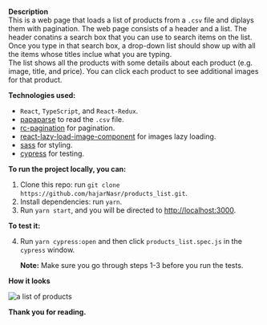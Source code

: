 **Description**  
This is a web page that loads a list of products from a `.csv` file and diplays them with pagination.
The web page consists of a header and a list. The header conatins a search box that you can use to search items on the list.  
Once you type in that search box, a drop-down list should show up with all the items whose titles inclue what you are typing.  
The list shows all the products with some details about each product (e.g. image, title, and price). You can click each product to see additional images for that product.

**Technologies used:**

- `React`, `TypeScript`, and `React-Redux`.
- [papaparse](https://www.papaparse.com/) to read the `.csv` file.
- [rc-pagination](https://www.npmjs.com/package/rc-pagination) for pagination.
- [react-lazy-load-image-component](https://www.npmjs.com/package/react-lazy-load-image-component) for images lazy loading.
- [sass](https://sass-lang.com/) for styling.
- [cypress](https://docs.cypress.io/guides/overview/why-cypress) for testing.

**To run the project locally, you can:**

1. Clone this repo: run `git clone https://github.com/hajarNasr/products_list.git`.
2. Install dependencies: run `yarn`.
3. Run `yarn start`, and you will be directed to [http://localhost:3000](http://localhost:3000).

**To test it:**

4. Run `yarn cypress:open` and then click `products_list.spec.js` in the `cypress` window.

   **Note:** Make sure you go through steps 1-3 before you run the tests.

**How it looks**

![a list of products](https://i.ibb.co/4M0RFgf/auto-complete.png)

**Thank you for reading.**
